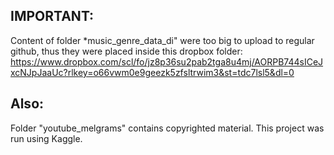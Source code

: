 ## IMPORTANT: 

Content of folder *music_genre_data_di" were too big to upload to regular github, thus they were placed inside this dropbox folder: https://www.dropbox.com/scl/fo/jz8p36su2pab2tga8u4mj/AORPB744sICeJxcNJpJaaUc?rlkey=o66vwm0e9geezk5zfsltrwim3&st=tdc7lsl5&dl=0

## Also:

Folder "youtube_melgrams" contains copyrighted material. This project was run using Kaggle.
